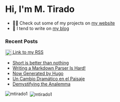 <h1 align="left">Hi, I'm M. Tirado</h1>

- 👨‍💻 Check out some of my projects on [my website](https://mtirado.com)
- 📝 I tend to write on [my blog](https://mtirado.com/blog)

### Recent Posts
<p align="left">
<a href="https://mtirado.com/rss.xml" target="blank"><img align="center" src="https://raw.githubusercontent.com/rahuldkjain/github-profile-readme-generator/master/src/images/icons/Social/rss.svg" alt="https://mtirado.com/rss.xml" width="20" height="20"/> Link to my RSS</a>
</p>


<!-- BLOG-POST-LIST:START -->
- [Short is better than nothing](https://mtirado.com/blog/short-is-better-than-nothing/)
- [Writing a Markdown Parser Is Hard!](https://mtirado.com/blog/writing-a-markdown-parser-is-hard/)
- [Now Generated by Hugo](https://mtirado.com/blog/now-generated-by-hugo/)
- [Un Cambio Dramático en el Paisaje](https://mtirado.com/blog/cambio-paisaje/)
- [Demystifying the Analemma](https://mtirado.com/blog/demystifying-the-analemma/)
<!-- BLOG-POST-LIST:END -->

<p><img align="left" src="https://github-readme-stats.vercel.app/api/top-langs?username=mtirado1&show_icons=true&locale=en&layout=compact" alt="mtirado1" /></p>

<p>&nbsp;<img align="center" src="https://github-readme-stats.vercel.app/api?username=mtirado1&show_icons=true&locale=en" alt="mtirado1" /></p>

